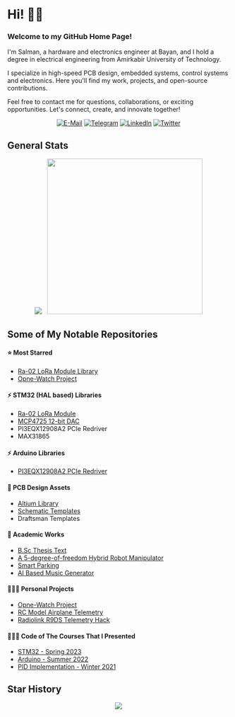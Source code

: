 # Hi! 👋🏻

### Welcome to my GitHub Home Page!

I'm Salman, a hardware and electronics engineer at Bayan, and I hold a degree in electrical engineering from Amirkabir University of Technology.

I specialize in high-speed PCB design, embedded systems, control systems and electronics. Here you'll find my work, projects, and open-source contributions.

Feel free to contact me for questions, collaborations, or exciting opportunities. Let's connect, create, and innovate together!

<p align="center">
  <a href="mailto:pilot.motlaq@gmail.com" target="_blank"><img src="https://img.shields.io/badge/Gmail-d44638?logo=gmail&logoColor=white&style=for-the-badge" alt="E-Mail" /></a>
  <a href="https://t.me/smotlaq" target="_blank"><img src="https://img.shields.io/badge/Telegram-0088cc?logo=Telegram&logoColor=white&style=for-the-badge" alt="Telegram" /></a>
  <a href="https://www.linkedin.com/in/smotlaq/" target="_blank"><img src="https://img.shields.io/badge/LinkedIn-0077B5?logo=linkedin&logoColor=white&style=for-the-badge" alt="LinkedIn" /></a>
  <a href="https://twitter.com/salman_motlaq" target="_blank"><img src="https://img.shields.io/badge/twitter-%231DA1F2.svg?style=for-the-badge&logo=Twitter&logoColor=white" alt="Twitter" /></a>
</p>

## General Stats

<p align="center">
  <img src="https://github-readme-stats.vercel.app/api?username=SMotlaq&theme=dark&show_icons=true&count_private=true&hide_rank=true" />
  &nbsp;
  <img src="https://github-readme-stats.vercel.app/api/top-langs/?username=SMotlaq&theme=dark&layout=compact" width="352" />
</p>

## Some of My Notable Repositories

#### ⭐ Most Starred

- [Ra-02 LoRa Module Library](https://github.com/smotlaq/LoRa)
- [Opne-Watch Project](https://github.com/smotlaq/open-watch)

#### ⚡ STM32 (HAL based) Libraries

- [Ra-02 LoRa Module](https://github.com/smotlaq/LoRa)
- [MCP4725 12-bit DAC](https://github.com/SMotlaq/mcp4725)
- PI3EQX12908A2 PCIe Redriver
- MAX31865

#### ⚡ Arduino Libraries

- [PI3EQX12908A2 PCIe Redriver](https://github.com/SMotlaq/PI3EQX12908-arduino)

#### 🔧 PCB Design Assets

- [Altium Library](https://github.com/SMotlaq/altium-library)
- [Schematic Templates](https://github.com/SMotlaq/schematic-templates/tree/master)
- Draftsman Templates

#### 📖 Academic Works

- [B.Sc Thesis Text](https://github.com/SMotlaq/bsc-thesis)
- [A 5-degree-of-freedom Hybrid Robot Manipulator](https://github.com/SMotlaq/HybridRobot-5DOF)
- [Smart Parking](https://github.com/SMotlaq/instrumentation-final-project)
- [AI Based Music Generator](https://github.com/SMotlaq/music-generator)

#### 👨🏻‍💻 Personal Projects

- [Opne-Watch Project](https://github.com/smotlaq/open-watch)
- [RC Model Airplane Telemetry](https://github.com/SMotlaq/rc-airplane-telemetry)
- [Radiolink R9DS Telemetry Hack](https://github.com/SMotlaq/telemetry-hack)

#### 👨🏻‍🏫 Code of The Courses That I Presented

- [STM32 - Spring 2023](https://github.com/SMotlaq/stm32-course-spring-2023)
- [Arduino - Summer 2022](https://github.com/SMotlaq/autrc-arduino-class)
- [PID Implementation - Winter 2021](https://github.com/SMotlaq/simple-PID)

## Star History

<p align="center">
  <img src="https://api.star-history.com/svg?repos=SMotlaq/LoRa,SMotlaq/open-watch&type=Date&theme=dark">
</p>
